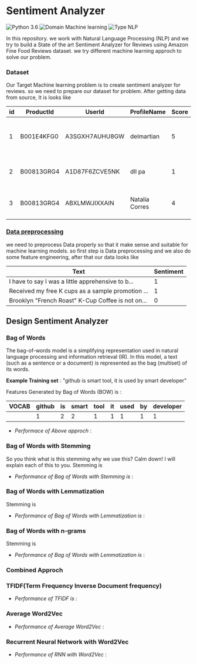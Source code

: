 # Sentiment Analyzer
![Python 3.6](https://img.shields.io/badge/Python-3.6-brightgreen.svg)     ![Domain Machine learning](https://img.shields.io/badge/Domain-Machine--Learning-orange.svg) ![Type NLP](https://img.shields.io/badge/Type-NLP-blue.svg)


In this repository. we work with Natural Language Processing (NLP) and we try to build a State of the  art Sentiment Analyzer for Reviews using Amazon Fine Food Reviews dataset. we try different machine learning approch to solve our problem.
### Dataset
Our Target Machine learning problem is to create sentiment analyzer for reviews. so we need to prepare our dataset for problem. After getting data from source, It is looks like 


| id | ProductId | UserId | ProfileName | Score | HelpfulnessNumerator | HelpfulnessDenominator | Time | Summary | Text |
|----|------------|----------------|---------------------------------|-------|----------------------|------------------------|------------|-----------------------|-------------------------------------------|
|  1 | B001E4KFG0 | A3SGXH7AUHU8GW | delmartian | 5 | 1 | 1 | 1303862400 | Good Quality Dog Food | I have bought several of the Vitality... |
| 2 | B00813GRG4 | A1D87F6ZCVE5NK | dll pa | 1 | 0 | 0 | 1346976000 | Not as Advertised | Product arrived labeled as Jumbo... |
| 3 | B00813GRG4 | ABXLMWJIXXAIN | Natalia Corres | 4 | 1 | 1 | 1219017600 | "Delight" says it all | This is a confection that has been... |


### [Data preprocessing]()
we need to preprocess Data properly so that it make sense and suitable for machine learning models. so first step is Data preprocessing and we also do some feature engineering, after that our data looks like

| Text | Sentiment |
|---------------------------------------------------|-----------|
| I have to say I was a little apprehensive to b... | 1 |
| Received my free K cups as a sample promotion ... | 1 |
| Brooklyn "French Roast" K-Cup Coffee is not on... | 0 |

## Design Sentiment Analyzer
### Bag of Words
The bag-of-words model is a simplifying representation used in natural language processing and information retrieval (IR). In this model, a text (such as a sentence or a document) is represented as the bag (multiset) of its words.

**Example Training set** : "github is smart tool, it is used by smart developer" 

Features Generated by Bag of Words (BOW) is :

| VOCAB | github | is | smart  | tool | it | used | by | developer |
|-------|--------|----|--------|------|----|------|----|-----------|
|  | 1 | 2 | 2 | 1 | 1 | 1 | 1 | 1 |

* *Performace of Above approch* :

### Bag of Words with Stemming
So you think what is this stemming why we use this? Calm down! I will explain each of this to you.
Stemming is 
* *Performance of Bag of Words with Stemming is* :
### Bag of Words with Lemmatization
Stemming is 
* *Performance of Bag of Words with Lemmatization is* :
### Bag of Words with n-grams
Stemming is 
* *Performance of Bag of Words with Lemmatization is* :
### Combined Approch

### TFIDF(Term Frequency Inverse Document frequency)

* *Performance of TFIDF is* :

### Average Word2Vec

* *Performance of Average Word2Vec* :

### Recurrent Neural Network with Word2Vec
* *Performance of RNN with Word2Vec* :

